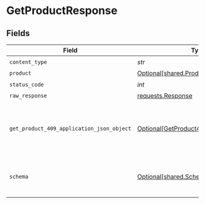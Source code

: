 # GetProductResponse


## Fields

| Field                                                                                             | Type                                                                                              | Required                                                                                          | Description                                                                                       |
| ------------------------------------------------------------------------------------------------- | ------------------------------------------------------------------------------------------------- | ------------------------------------------------------------------------------------------------- | ------------------------------------------------------------------------------------------------- |
| `content_type`                                                                                    | *str*                                                                                             | :heavy_check_mark:                                                                                | N/A                                                                                               |
| `product`                                                                                         | [Optional[shared.Product]](../../models/shared/product.md)                                        | :heavy_minus_sign:                                                                                | OK                                                                                                |
| `status_code`                                                                                     | *int*                                                                                             | :heavy_check_mark:                                                                                | N/A                                                                                               |
| `raw_response`                                                                                    | [requests.Response](https://requests.readthedocs.io/en/latest/api/#requests.Response)             | :heavy_minus_sign:                                                                                | N/A                                                                                               |
| `get_product_409_application_json_object`                                                         | [Optional[GetProduct409ApplicationJSON]](../../models/operations/getproduct409applicationjson.md) | :heavy_minus_sign:                                                                                | The data type's dataset has not been requested or is still syncing.                               |
| `schema`                                                                                          | [Optional[shared.Schema]](../../models/shared/schema.md)                                          | :heavy_minus_sign:                                                                                | Your API request was not properly authorized.                                                     |